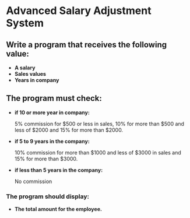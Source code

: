 # Advanced Salary Adjustment System

## Write a program that receives the following value:
* **A salary**
* **Sales values**
* **Years in company**


## The program must check:
* **if 10 or more year in company:**

  5% commission for $500 or less in sales, 10% for more than $500 and less of $2000 and 15% for more than $2000.

* **if 5 to 9 years in the company:**

  10% commission for more than $1000 and less of $3000 in sales and 15% for more than $3000.

* **if less than 5 years in the company:**

  No commission

### The program should display:
* **The total amount for the employee.**
